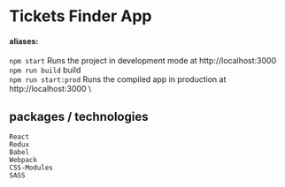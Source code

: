 # Tickets Finder App
#### aliases: 

`npm start` Runs the project in development mode at http://localhost:3000 \
`npm run build` build \
`npm run start:prod` Runs the compiled app in production at http://localhost:3000 \

## packages / technologies

```
React
Redux
Babel
Webpack
CSS-Modules
SASS
```
